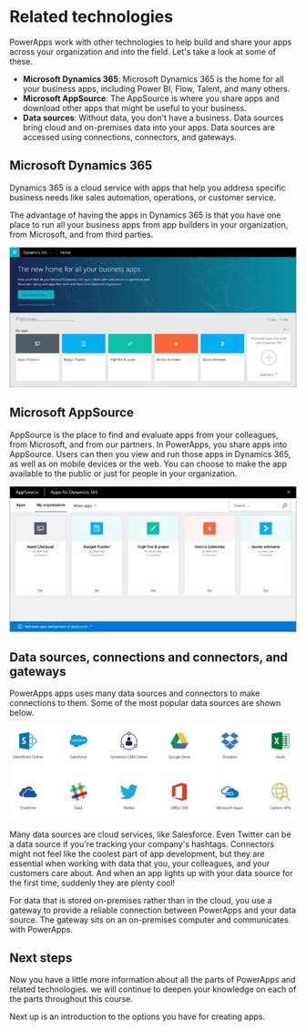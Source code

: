 # Related technologies
PowerApps work with other technologies to help build and share your apps across your organization and into the field. Let's take a look at some of these.

- **Microsoft Dynamics 365**: Microsoft Dynamics 365 is the home for all your business apps, including Power BI, Flow, Talent, and many others.
- **Microsoft AppSource**: The AppSource is where you share apps and download other apps that might be useful to your business.
- **Data sources**: Without data, you don't have a business. Data sources bring cloud and on-premises data into your apps. Data sources are accessed using connections, connectors, and gateways.

## Microsoft Dynamics 365
Dynamics 365 is a cloud service with apps that help you address specific business needs like sales automation, operations, or customer service.

The advantage of having the apps in Dynamics 365 is that you have one place to run all your business apps from app builders in your organization, from Microsoft, and from third parties.

![Dynamics 365 Home page](media/powerapps-dynamics.png)

## Microsoft AppSource
AppSource is the place to find and evaluate apps from your colleagues, from Microsoft, and from our partners. In PowerApps, you share apps into AppSource. Users can then you view and run those apps in Dynamics 365, as well as on mobile devices or the web. You can choose to make the app available to the public or just for people in your organization.

![Microsoft App Source](media/powerapps-appsource.png)

## Data sources, connections and connectors, and gateways
PowerApps apps uses many data sources and connectors to make connections to them. Some of the most popular data sources are shown below.

![PowerApps data sources](media/powerapps-datasources.png)

Many data sources are cloud services, like Salesforce. Even Twitter can be a data source if you're tracking your company's hashtags. Connectors might not feel like the coolest part of app development, but they are essential when working with data that you, your colleagues, and your customers care about. And when an app lights up with your data source for the first time, suddenly they are plenty cool!

For data that is stored on-premises rather than in the cloud, you use a gateway to provide a reliable connection between PowerApps and your data source. The gateway sits on an on-premises computer and communicates with PowerApps.

## Next steps

Now you have a little more information about all the parts of PowerApps and related technologies. we will continue to deepen your knowledge on each of the parts throughout this course. 

Next up is an introduction to the options you have for creating apps.